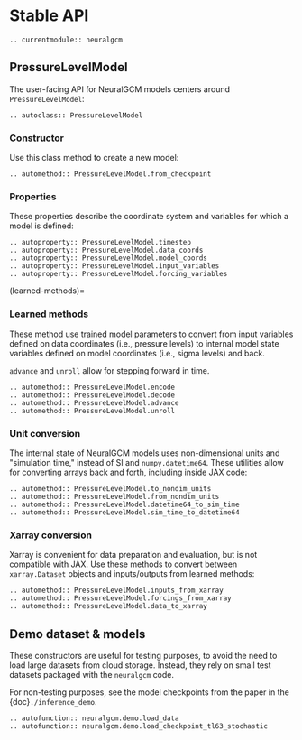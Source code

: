 # Stable API

```{eval-rst}
.. currentmodule:: neuralgcm
```

## PressureLevelModel

The user-facing API for NeuralGCM models centers around `PressureLevelModel`:

```{eval-rst}
.. autoclass:: PressureLevelModel
```

### Constructor

Use this class method to create a new model:

```{eval-rst}
.. automethod:: PressureLevelModel.from_checkpoint
```

### Properties

These properties describe the coordinate system and variables for which a model
is defined:

```{eval-rst}
.. autoproperty:: PressureLevelModel.timestep
.. autoproperty:: PressureLevelModel.data_coords
.. autoproperty:: PressureLevelModel.model_coords
.. autoproperty:: PressureLevelModel.input_variables
.. autoproperty:: PressureLevelModel.forcing_variables
```

(learned-methods)=
### Learned methods

These method use trained model parameters to convert from input variables
defined on data coordinates (i.e., pressure levels) to internal model state
variables defined on model coordinates (i.e., sigma levels) and back.

`advance` and `unroll` allow for stepping forward in time.

```{eval-rst}
.. automethod:: PressureLevelModel.encode
.. automethod:: PressureLevelModel.decode
.. automethod:: PressureLevelModel.advance
.. automethod:: PressureLevelModel.unroll
```

### Unit conversion

The internal state of NeuralGCM models uses non-dimensional units and
"simulation time," instead of SI and `numpy.datetime64`. These utilities allow
for converting arrays back and forth, including inside JAX code:

```{eval-rst}
.. automethod:: PressureLevelModel.to_nondim_units
.. automethod:: PressureLevelModel.from_nondim_units
.. automethod:: PressureLevelModel.datetime64_to_sim_time
.. automethod:: PressureLevelModel.sim_time_to_datetime64
```

### Xarray conversion

Xarray is convenient for data preparation and evaluation, but is not compatible
with JAX. Use these methods to convert between `xarray.Dataset` objects and
inputs/outputs from learned methods:

```{eval-rst}
.. automethod:: PressureLevelModel.inputs_from_xarray
.. automethod:: PressureLevelModel.forcings_from_xarray
.. automethod:: PressureLevelModel.data_to_xarray
```

## Demo dataset & models

These constructors are useful for testing purposes, to avoid the need to load
large datasets from cloud storage. Instead, they rely on small test datasets
packaged with the `neuralgcm` code.

For non-testing purposes, see the model checkpoints from the paper in the
{doc}`./inference_demo`.

```{eval-rst}
.. autofunction:: neuralgcm.demo.load_data
.. autofunction:: neuralgcm.demo.load_checkpoint_tl63_stochastic
```
